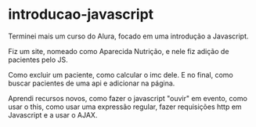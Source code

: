 # introducao-javascript

Terminei mais um curso do Alura, focado em uma introdução a Javascript.

Fiz um site, nomeado como Aparecida Nutrição, e nele fiz adição de pacientes pelo JS.

Como excluir um paciente, como calcular o imc dele. E no final, como buscar pacientes de uma api e adicionar na página.

Aprendi recursos novos, como fazer o javascript "ouvir" em evento, como usar o this, como usar uma expressão regular, fazer requisições http em Javascript e a usar o AJAX.
